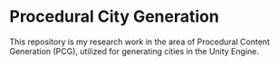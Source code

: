 # Procedural City Generation

This repository is my research work in the area of Procedural Content Generation (PCG), utilized for generating cities in the Unity Engine.
